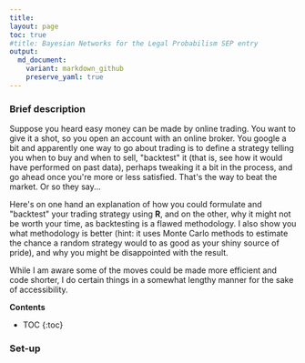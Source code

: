 ```yaml
---
title:
layout: page
toc: true
#title: Bayesian Networks for the Legal Probabilism SEP entry
output:
  md_document:
    variant: markdown_github
    preserve_yaml: true
---
```



### Brief description



Suppose you heard easy money can be made by online trading. You want to give it a shot,  so you open an account with an online broker. You google a bit and apparently one way to go about trading is to define a strategy telling you when to buy and when to sell,  "backtest" it (that is, see how it would have performed on past data), perhaps tweaking it a bit in the process, and go ahead once you're more or less satisfied. That's the way to beat the market. Or so they say...

Here's on one hand an explanation of how you could formulate and "backtest" your trading strategy using **R**, and on the other, why it might not be worth your time, as backtesting is a flawed methodology. I also show you what methodology is better (hint: it uses Monte Carlo methods to estimate the chance a random strategy would to as good as your shiny source of pride), and why you might be disappointed with the result.

While I am aware some of the moves could be made more efficient and code shorter, I do certain things in a somewhat lengthy manner for the sake of accessibility.




**Contents**
* TOC
{:toc}



### Set-up
